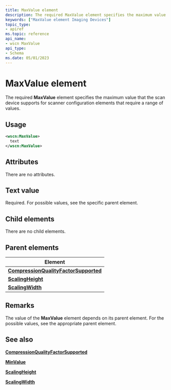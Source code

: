 ```yaml
---
title: MaxValue element
description: The required MaxValue element specifies the maximum value that the scan device supports for scanner configuration elements that require a range of values.
keywords: ["MaxValue element Imaging Devices"]
topic_type:
- apiref
ms.topic: reference
api_name:
- wscn MaxValue
api_type:
- Schema
ms.date: 05/01/2023
---
```


# MaxValue element

The required **MaxValue** element specifies the maximum value that the scan device supports for scanner configuration elements that require a range of values.

## Usage

```xml
<wscn:MaxValue>
  text
</wscn:MaxValue>
```

## Attributes

There are no attributes.

## Text value

Required. For possible values, see the specific parent element.

## Child elements

There are no child elements.

## Parent elements

| Element |
|--|
| [**CompressionQualityFactorSupported**](compressionqualityfactorsupported.md) |
| [**ScalingHeight**](scalingheight2.md) |
| [**ScalingWidth**](scalingwidth2.md) |

## Remarks

The value of the **MaxValue** element depends on its parent element. For the possible values, see the appropriate parent element.

## See also

[**CompressionQualityFactorSupported**](compressionqualityfactorsupported.md)

[**MinValue**](minvalue.md)

[**ScalingHeight**](scalingheight2.md)

[**ScalingWidth**](scalingwidth2.md)

